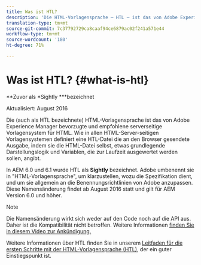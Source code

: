 ```yaml
---
title: Was ist HTL?
description: 'Die HTML-Vorlagensprache – HTL – ist das von Adobe Experience Manager bevorzugte und empfohlene serverseitige Vorlagensystem für HTML. '
translation-type: tm+mt
source-git-commit: 7c37792729ca8caaf94ce6879ac02f241a571e44
workflow-type: tm+mt
source-wordcount: '180'
ht-degree: 71%

---
```



# Was ist HTL? {#what-is-htl}

**Zuvor als *Sightly ***bezeichnet

Aktualisiert: August 2016

Die (auch als HTL bezeichnete) HTML-Vorlagensprache ist das von Adobe Experience Manager bevorzugte und empfohlene serverseitige Vorlagensystem für HTML. Wie in allen HTML-Server-seitigen Vorlagensystemen definiert eine HTL-Datei die an den Browser gesendete Ausgabe, indem sie die HTML-Datei selbst, etwas grundlegende Darstellungslogik und Variablen, die zur Laufzeit ausgewertet werden sollen, angibt.

In AEM 6.0 und 6.1 wurde HTL als **Sightly** bezeichnet. Adobe umbenennt sie in &quot;HTML-Vorlagensprache&quot;, um klarzustellen, wozu die Spezifikation dient, und um sie allgemein an die Benennungsrichtlinien von Adobe anzupassen. Diese Namensänderung findet ab August 2016 statt und gilt für AEM Version 6.0 und höher.

>[!NOTE]
>
>Die Namensänderung wirkt sich weder auf den Code noch auf die API aus. Daher ist die Kompatibilität nicht betroffen. Weitere Informationen [finden Sie in diesem Video zur Ankündigung.](https://helpx.adobe.com/experience-manager/how-to/announce-htl.html)

Weitere Informationen über HTL finden Sie in unserem [Leitfaden für die ersten Schritte mit der HTML-Vorlagensprache (HTL)](overview.md), der ein guter Einstiegspunkt ist.
